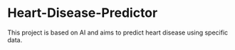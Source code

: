 # Heart-Disease-Predictor
This project is based on AI and aims to predict heart disease using specific data.
